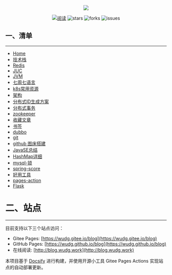 
<p align="center">
<a href="https://github.com/wudg/blog" target="_blank">
	<img src="https://cdn.jsdelivr.net/gh/wudg/picgo@master/images/logo1.png" width=""/>
</a>
</p>
<p align="center">
  <a href="https://javaguide.cn/"><img src="https://img.shields.io/badge/阅读-read-brightgreen.svg" alt="阅读"></a>
  <img src="https://img.shields.io/github/stars/wudg/blog" alt="stars"/>
  <img src="https://img.shields.io/github/forks/wudg/blog" alt="forks"/>
  <img src="https://img.shields.io/github/issues/wudg/blog" alt="issues"/>
</p>

## 一、清单
---

* [Home](/)
* [技术栈](docs/技术栈.md)
* [Redis](docs/redis.md)
* [JUC](docs/juc.md)
* [JVM](docs/jvm.md)
* [七周七语言](docs/七周七语言.md)
* [k8s常用资源](docs/k8s常用资源.md)
* [架构](docs/架构.md)
* [分布式ID生成方案](docs/分布式ID生成方案.md)
* [分布式事务](docs/分布式事务.md)
* [zookeeper](docs/zookeeper.md)
* [收藏文章](docs/收藏文章.md)
* [书签](docs/书签.html)
* [dubbo](docs/dubbo2.7.md)
* [git](docs/git.md)
* [github 图床搭建](docs/github图床搭建.md)
* [JavaSE总结](docs/JavaSE总结.md)
* [HashMap详细](docs/HashMap详细.md)
* [mysql-锁](docs/mysql.md)
* [spring-score](docs/spring-core.md)
* [好用工具](docs/tools.md)
* [pages-action](docs/pages-action.md)
* [Flask](docs/flask.md)


# 二、站点
---

目前支持以下三个站点访问：

* Gitee Pages: [https://wudg.gitee.io/blog](https://wudg.gitee.io/blog)
* GitHub Pages: [https://wudg.github.io/blog](https://wudg.github.io/blog)
* 在线阅读: [http://blog.wudg.work](http://blog.wudg.work)

本项目基于 [Docsify](https://docsify.js.org/#/) 进行构建，并使用开源小工具 Gitee Pages Actions 实现站点的自动部署更新。


